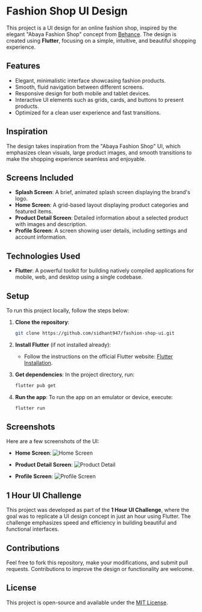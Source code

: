 
# Fashion Shop UI Design

This project is a UI design for an online fashion shop, inspired by the elegant "Abaya Fashion Shop" concept from [Behance](https://www.behance.net/gallery/103613349/Abaya-App-Fashion-Shop). The design is created using **Flutter**, focusing on a simple, intuitive, and beautiful shopping experience.

## Features

- Elegant, minimalistic interface showcasing fashion products.
- Smooth, fluid navigation between different screens.
- Responsive design for both mobile and tablet devices.
- Interactive UI elements such as grids, cards, and buttons to present products.
- Optimized for a clean user experience and fast transitions.

## Inspiration

The design takes inspiration from the "Abaya Fashion Shop" UI, which emphasizes clean visuals, large product images, and smooth transitions to make the shopping experience seamless and enjoyable.

## Screens Included

- **Splash Screen**: A brief, animated splash screen displaying the brand's logo.
- **Home Screen**: A grid-based layout displaying product categories and featured items.
- **Product Detail Screen**: Detailed information about a selected product with images and description.
- **Profile Screen**: A screen showing user details, including settings and account information.

## Technologies Used

- **Flutter**: A powerful toolkit for building natively compiled applications for mobile, web, and desktop using a single codebase.

## Setup

To run this project locally, follow the steps below:

1. **Clone the repository**:
   ```bash
   git clone https://github.com/sidhant947/fashion-shop-ui.git
   ```

2. **Install Flutter** (if not installed already):
   - Follow the instructions on the official Flutter website: [Flutter Installation](https://flutter.dev/docs/get-started/install).

3. **Get dependencies**:
   In the project directory, run:
   ```bash
   flutter pub get
   ```

4. **Run the app**:
   To run the app on an emulator or device, execute:
   ```bash
   flutter run
   ```

## Screenshots

Here are a few screenshots of the UI:

- **Home Screen**:
  ![Home Screen](assets/screenshots/home_screen.png)

- **Product Detail Screen**:
  ![Product Detail](assets/screenshots/product_detail.png)

- **Profile Screen**:
  ![Profile Screen](assets/screenshots/profile_screen.png)

## 1 Hour UI Challenge

This project was developed as part of the **1 Hour UI Challenge**, where the goal was to replicate a UI design concept in just an hour using Flutter. The challenge emphasizes speed and efficiency in building beautiful and functional interfaces.

## Contributions

Feel free to fork this repository, make your modifications, and submit pull requests. Contributions to improve the design or functionality are welcome.

## License

This project is open-source and available under the [MIT License](LICENSE).
```
